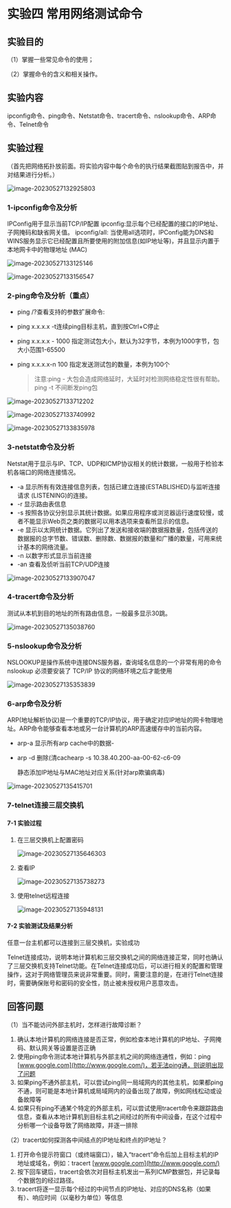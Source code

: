 # 实验四  常用网络测试命令

##  实验目的

（1）掌握一些常见命令的使用；

（2）掌握命令的含义和相关操作。

## 实验内容

ipconfig命令、ping命令、Netstat命令、tracert命令、nslookup命令、ARP命令、Telnet命令

## 实验过程

（首先把网络拓扑放前面。将实验内容中每个命令的执行结果截图贴到报告中，并对结果进行分析。）

![image-20230527132925803](./assets/image-20230527132925803.png)

### 1-ipconfig命令及分析

IPConfig用于显示当前TCP/IP配置
ipconfig:显示每个已经配置的接口的IP地址、子网掩码和缺省网关值。
ipconfig/all: 当使用all选项时，IPConfig能为DNS和WINS服务显示它已经配置且所要使用的附加信息(如IP地址等)，并且显示内置于本地网卡中的物理地址 (MAC)

![image-20230527133125146](./assets/image-20230527133125146.png)

![image-20230527133156547](./assets/image-20230527133156547.png)

### 2-ping命令及分析（重点）

- ping /?查看支持的参数扩展命令: 

- ping x.x.x.x -t连续ping目标主机，直到按Ctrl+C停止

- ping x.x.x.x - 1000 指定测试包大小，默认为32字节，本例为1000字节，包大小范围1-65500

- ping x.x.x.x-n 100 指定发送测试包的数量，本例为100个

  > 注意:ping - 大包会造成网络延时，大延时对检测网络稳定性很有帮助。ping -t 不间断发ping包

![image-20230527133712202](./assets/image-20230527133712202.png)

![image-20230527133740992](./assets/image-20230527133740992.png)

![image-20230527133835978](./assets/image-20230527133835978.png)

### 3-netstat命令及分析

Netstat用于显示与IP、TCP、UDP和ICMP协议相关的统计数据，一般用于检验本机各端口的网络连接情况。

- -a 显示所有有效连接信息列表，包括已建立连接(ESTABLISHED)与监听连接请求 (LISTENING)的连接。
- -r 显示路由表信息
- -s 按照各协议分别显示其统计数据。如果应用程序或浏览器运行速度较慢，或者不能显示Web页之类的数据可以用本选项来查看所显示的信息。
- -e 显示以太网统计数据。它列出了发送和接收端的数据报数量，包括传送的数据报的总字节数、错误数、删除数、数据报的数量和广播的数量，可用来统计基本的网络流量。
- -n 以数字形式显示当前连接
- -an 查看及侦听当前TCP/UDP连接

![image-20230527133907047](./assets/image-20230527133907047.png)

### 4-tracert命令及分析

 测试从本机到目的地址的所有路由信息，一般最多显示30跳。

![image-20230527135038760](./assets/image-20230527135038760.png)

###  5-nslookup命令及分析

NSLOOKUP是操作系统中连接DNS服务器，查询域名信息的一个非常有用的命令
nslookup 必须要安装了 TCP/IP 协议的网络环境之后才能使用

![image-20230527135353839](./assets/image-20230527135353839.png)

### 6-arp命令及分析

ARP(地址解析协议)是一个重要的TCP/IP协议，用于确定对应IP地址的网卡物理地址。ARP命令能够查看本地或另一台计算机的ARP高速缓存中的当前内容。

- arp-a 显示所有arp cache中的数据- 

- arp -d 删除(清cachearp -s 10.38.40.200-aa-00-62-c6-09

  静态添加IP地址与MAC地址对应关系(针对arp欺骗病毒)

  

![image-20230527135415701](./assets/image-20230527135415701.png)

### 7-telnet连接三层交换机

####  7-1 实验过程

1. 在三层交换机上配置密码

   ![image-20230527135646303](./assets/image-20230527135646303.png)

2. 查看IP

   ![image-20230527135738273](./assets/image-20230527135738273.png)

3. 使用telnet远程连接

   ![image-20230527135948131](./assets/image-20230527135948131.png)

#### 7-2 实验测试及结果分析

任意一台主机都可以连接到三层交换机，实验成功

Telnet连接成功，说明本地计算机和三层交换机之间的网络连接正常，同时也确认了三层交换机支持Telnet功能。在Telnet连接成功后，可以进行相关的配置和管理操作，这对于网络管理员来说非常重要。同时，需要注意的是，在进行Telnet连接时，需要确保账号和密码的安全性，防止被未授权用户恶意攻击。

## 回答问题

（1）当不能访问外部主机时，怎样进行故障诊断？

1. 确认本地计算机的网络连接是否正常，例如检查本地计算机的IP地址、子网掩码、默认网关等设置是否正确
2. 使用ping命令测试本地计算机与外部主机之间的网络连通性，例如：ping [www.google.com](http://www.google.com/)，若无法ping通，则说明出现了问题
3. 如果ping不通外部主机，可以尝试ping同一局域网内的其他主机，如果都ping不通，则可能是本地计算机或局域网内的设备出现了故障，例如网线松动或设备故障等
4. 如果只有ping不通某个特定的外部主机，可以尝试使用tracert命令来跟踪路由信息，查看从本地计算机到目标主机之间经过的所有中间设备，在这个过程中分析哪一个设备导致了网络故障，并逐一排除

（2）tracert如何探测各中间结点的IP地址和终点的IP地址？

1. 打开命令提示符窗口（或终端窗口），输入“tracert”命令后加上目标主机的IP地址或域名，例如：tracert [www.google.com](http://www.google.com/)
2. 按下回车键后，tracert会依次对目标主机发出一系列ICMP数据包，并记录每个数据包的经过路径。
3. tracert将逐一显示每个经过的中间节点的IP地址、对应的DNS名称（如果有）、响应时间（以毫秒为单位）等信息

 

 

 

 